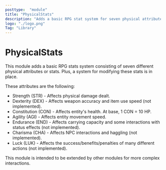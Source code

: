 ```yaml
---
posttype:  "module"  
title: "PhysicalStats"
description: "Adds a basic RPG stat system for seven physical attributes or stats."
logo: "./logo.png"
Tag: "Library"
---
```

PhysicalStats
============

This module adds a basic RPG stats system consisting of seven different physical attributes or stats. Plus, a system for
modifying these stats is in place.

These attributes are the following:

* Strength (STR) - Affects physical damage dealt.
* Dexterity (DEX) - Affects weapon accuracy and item use speed (not implemented).
* Constitution (CON) - Affects entity's health. At base, 1 CON = 10 HP.
* Agility (AGI) - Affects entity movement speed.
* Endurance (END) - Affects carrying capacity and some interactions with status effects (not implemented).
* Charisma (CHA) - Affects NPC interactions and haggling (not implemented).
* Luck (LUK) - Affects the success/benefits/penalties of many different actions (not implemented).

This module is intended to be extended by other modules for more complex interactions.